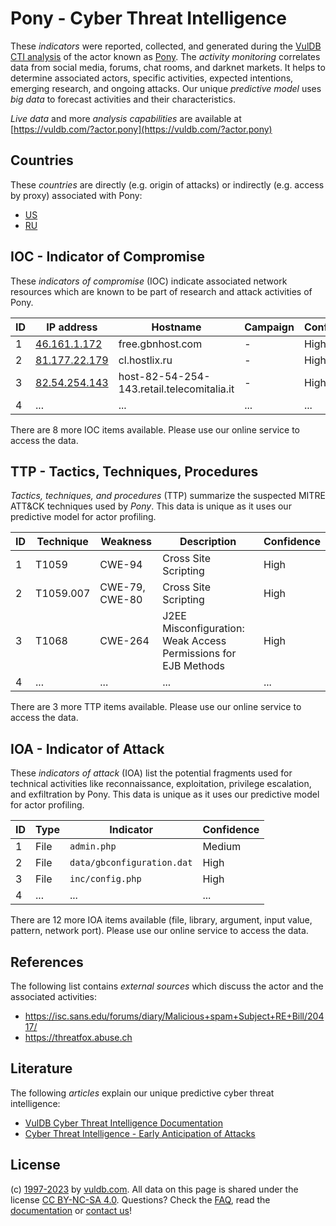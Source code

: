 # Pony - Cyber Threat Intelligence

These _indicators_ were reported, collected, and generated during the [VulDB CTI analysis](https://vuldb.com/?kb.cti) of the actor known as [Pony](https://vuldb.com/?actor.pony). The _activity monitoring_ correlates data from social media, forums, chat rooms, and darknet markets. It helps to determine associated actors, specific activities, expected intentions, emerging research, and ongoing attacks. Our unique _predictive model_ uses _big data_ to forecast activities and their characteristics.

_Live data_ and more _analysis capabilities_ are available at [https://vuldb.com/?actor.pony](https://vuldb.com/?actor.pony)

## Countries

These _countries_ are directly (e.g. origin of attacks) or indirectly (e.g. access by proxy) associated with Pony:

* [US](https://vuldb.com/?country.us)
* [RU](https://vuldb.com/?country.ru)

## IOC - Indicator of Compromise

These _indicators of compromise_ (IOC) indicate associated network resources which are known to be part of research and attack activities of Pony.

ID | IP address | Hostname | Campaign | Confidence
-- | ---------- | -------- | -------- | ----------
1 | [46.161.1.172](https://vuldb.com/?ip.46.161.1.172) | free.gbnhost.com | - | High
2 | [81.177.22.179](https://vuldb.com/?ip.81.177.22.179) | cl.hostlix.ru | - | High
3 | [82.54.254.143](https://vuldb.com/?ip.82.54.254.143) | host-82-54-254-143.retail.telecomitalia.it | - | High
4 | ... | ... | ... | ...

There are 8 more IOC items available. Please use our online service to access the data.

## TTP - Tactics, Techniques, Procedures

_Tactics, techniques, and procedures_ (TTP) summarize the suspected MITRE ATT&CK techniques used by _Pony_. This data is unique as it uses our predictive model for actor profiling.

ID | Technique | Weakness | Description | Confidence
-- | --------- | -------- | ----------- | ----------
1 | T1059 | CWE-94 | Cross Site Scripting | High
2 | T1059.007 | CWE-79, CWE-80 | Cross Site Scripting | High
3 | T1068 | CWE-264 | J2EE Misconfiguration: Weak Access Permissions for EJB Methods | High
4 | ... | ... | ... | ...

There are 3 more TTP items available. Please use our online service to access the data.

## IOA - Indicator of Attack

These _indicators of attack_ (IOA) list the potential fragments used for technical activities like reconnaissance, exploitation, privilege escalation, and exfiltration by Pony. This data is unique as it uses our predictive model for actor profiling.

ID | Type | Indicator | Confidence
-- | ---- | --------- | ----------
1 | File | `admin.php` | Medium
2 | File | `data/gbconfiguration.dat` | High
3 | File | `inc/config.php` | High
4 | ... | ... | ...

There are 12 more IOA items available (file, library, argument, input value, pattern, network port). Please use our online service to access the data.

## References

The following list contains _external sources_ which discuss the actor and the associated activities:

* https://isc.sans.edu/forums/diary/Malicious+spam+Subject+RE+Bill/20417/
* https://threatfox.abuse.ch

## Literature

The following _articles_ explain our unique predictive cyber threat intelligence:

* [VulDB Cyber Threat Intelligence Documentation](https://vuldb.com/?kb.cti)
* [Cyber Threat Intelligence - Early Anticipation of Attacks](https://www.scip.ch/en/?labs.20201022)

## License

(c) [1997-2023](https://vuldb.com/?kb.changelog) by [vuldb.com](https://vuldb.com/?kb.about). All data on this page is shared under the license [CC BY-NC-SA 4.0](https://creativecommons.org/licenses/by-nc-sa/4.0/). Questions? Check the [FAQ](https://vuldb.com/?kb.faq), read the [documentation](https://vuldb.com/?kb) or [contact us](https://vuldb.com/?contact)!
